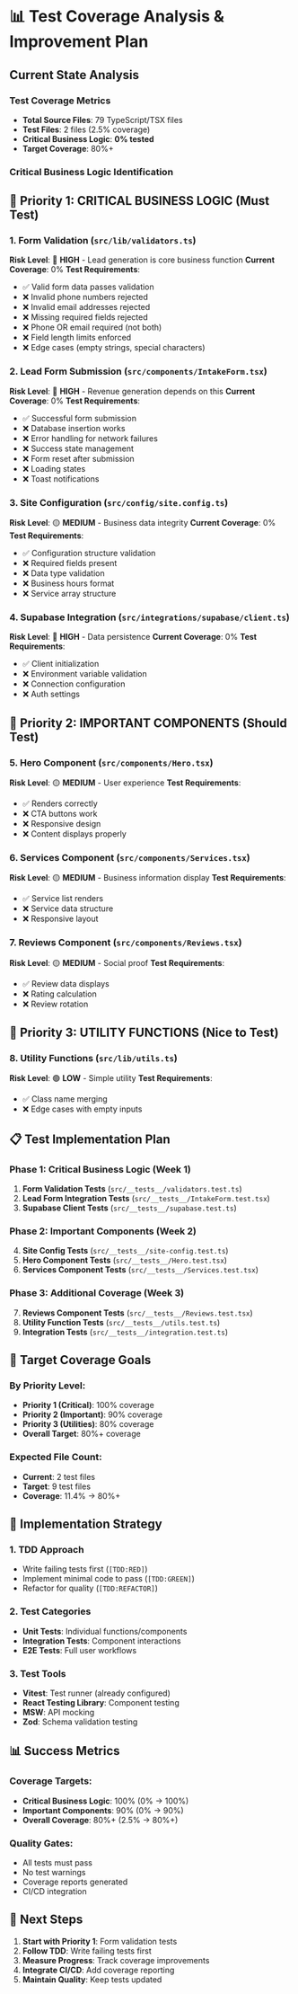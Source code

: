 # 📊 Test Coverage Analysis & Improvement Plan

## **Current State Analysis**

### **Test Coverage Metrics**
- **Total Source Files**: 79 TypeScript/TSX files
- **Test Files**: 2 files (2.5% coverage)
- **Critical Business Logic**: **0% tested**
- **Target Coverage**: 80%+

### **Critical Business Logic Identification**

## **🎯 Priority 1: CRITICAL BUSINESS LOGIC (Must Test)**

### **1. Form Validation (`src/lib/validators.ts`)**
**Risk Level**: 🔴 **HIGH** - Lead generation is core business function
**Current Coverage**: 0%
**Test Requirements**:
- ✅ Valid form data passes validation
- ❌ Invalid phone numbers rejected
- ❌ Invalid email addresses rejected  
- ❌ Missing required fields rejected
- ❌ Phone OR email required (not both)
- ❌ Field length limits enforced
- ❌ Edge cases (empty strings, special characters)

### **2. Lead Form Submission (`src/components/IntakeForm.tsx`)**
**Risk Level**: 🔴 **HIGH** - Revenue generation depends on this
**Current Coverage**: 0%
**Test Requirements**:
- ✅ Successful form submission
- ❌ Database insertion works
- ❌ Error handling for network failures
- ❌ Success state management
- ❌ Form reset after submission
- ❌ Loading states
- ❌ Toast notifications

### **3. Site Configuration (`src/config/site.config.ts`)**
**Risk Level**: 🟡 **MEDIUM** - Business data integrity
**Current Coverage**: 0%
**Test Requirements**:
- ✅ Configuration structure validation
- ❌ Required fields present
- ❌ Data type validation
- ❌ Business hours format
- ❌ Service array structure

### **4. Supabase Integration (`src/integrations/supabase/client.ts`)**
**Risk Level**: 🔴 **HIGH** - Data persistence
**Current Coverage**: 0%
**Test Requirements**:
- ✅ Client initialization
- ❌ Environment variable validation
- ❌ Connection configuration
- ❌ Auth settings

## **🎯 Priority 2: IMPORTANT COMPONENTS (Should Test)**

### **5. Hero Component (`src/components/Hero.tsx`)**
**Risk Level**: 🟡 **MEDIUM** - User experience
**Test Requirements**:
- ✅ Renders correctly
- ❌ CTA buttons work
- ❌ Responsive design
- ❌ Content displays properly

### **6. Services Component (`src/components/Services.tsx`)**
**Risk Level**: 🟡 **MEDIUM** - Business information display
**Test Requirements**:
- ✅ Service list renders
- ❌ Service data structure
- ❌ Responsive layout

### **7. Reviews Component (`src/components/Reviews.tsx`)**
**Risk Level**: 🟡 **MEDIUM** - Social proof
**Test Requirements**:
- ✅ Review data displays
- ❌ Rating calculation
- ❌ Review rotation

## **🎯 Priority 3: UTILITY FUNCTIONS (Nice to Test)**

### **8. Utility Functions (`src/lib/utils.ts`)**
**Risk Level**: 🟢 **LOW** - Simple utility
**Test Requirements**:
- ✅ Class name merging
- ❌ Edge cases with empty inputs

## **📋 Test Implementation Plan**

### **Phase 1: Critical Business Logic (Week 1)**
1. **Form Validation Tests** (`src/__tests__/validators.test.ts`)
2. **Lead Form Integration Tests** (`src/__tests__/IntakeForm.test.tsx`)
3. **Supabase Client Tests** (`src/__tests__/supabase.test.ts`)

### **Phase 2: Important Components (Week 2)**
4. **Site Config Tests** (`src/__tests__/site-config.test.ts`)
5. **Hero Component Tests** (`src/__tests__/Hero.test.tsx`)
6. **Services Component Tests** (`src/__tests__/Services.test.tsx`)

### **Phase 3: Additional Coverage (Week 3)**
7. **Reviews Component Tests** (`src/__tests__/Reviews.test.tsx`)
8. **Utility Function Tests** (`src/__tests__/utils.test.ts`)
9. **Integration Tests** (`src/__tests__/integration.test.ts`)

## **🎯 Target Coverage Goals**

### **By Priority Level**:
- **Priority 1 (Critical)**: 100% coverage
- **Priority 2 (Important)**: 90% coverage  
- **Priority 3 (Utilities)**: 80% coverage
- **Overall Target**: 80%+ coverage

### **Expected File Count**:
- **Current**: 2 test files
- **Target**: 9 test files
- **Coverage**: 11.4% → 80%+

## **🚀 Implementation Strategy**

### **1. TDD Approach**
- Write failing tests first (`[TDD:RED]`)
- Implement minimal code to pass (`[TDD:GREEN]`)
- Refactor for quality (`[TDD:REFACTOR]`)

### **2. Test Categories**
- **Unit Tests**: Individual functions/components
- **Integration Tests**: Component interactions
- **E2E Tests**: Full user workflows

### **3. Test Tools**
- **Vitest**: Test runner (already configured)
- **React Testing Library**: Component testing
- **MSW**: API mocking
- **Zod**: Schema validation testing

## **📊 Success Metrics**

### **Coverage Targets**:
- **Critical Business Logic**: 100% (0% → 100%)
- **Important Components**: 90% (0% → 90%)
- **Overall Coverage**: 80%+ (2.5% → 80%+)

### **Quality Gates**:
- All tests must pass
- No test warnings
- Coverage reports generated
- CI/CD integration

## **🔧 Next Steps**

1. **Start with Priority 1**: Form validation tests
2. **Follow TDD**: Write failing tests first
3. **Measure Progress**: Track coverage improvements
4. **Integrate CI/CD**: Add coverage reporting
5. **Maintain Quality**: Keep tests updated
